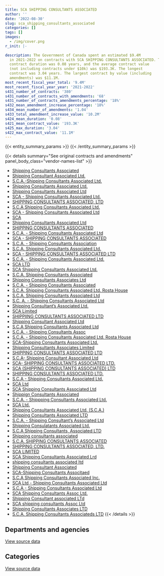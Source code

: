 ```yaml
---
title: SCA SHIPPING CONSULTANTS ASSOCIATED
author: ''
date: '2022-08-30'
slug: sca_shipping_consultants_associated
categories: []
tags: []
images:
  - /img/cover.png
r_init: |-
  
description: The Government of Canada spent an estimated $9.4M
  in 2021-2022 on contracts with SCA SHIPPING CONSULTANTS ASSOCIATED. The average
  contract duration was 0.08 years, and the average contract value
  (not including contracts under $10k) was $193.3K. The longest
  contract was 3.04 years. The largest contract by value (including
  amendments) was $11.1M.
most_recent_fiscal_year_total: '9.4M'
most_recent_fiscal_year_year: '2021-2022'
s431_number_of_contracts: '380'
s431_number_of_contracts_with_amendments: '68'
s431_number_of_contracts_amendments_percentage: '18%'
s432_mean_amendment_increase_percentage: '18%'
s434_mean_number_of_amendments: '1.04'
s433_total_amendment_increase_value: '10.2M'
s424_mean_duration: '0.08'
s421_mean_contract_value: '193.3K'
s425_max_duration: '3.04'
s422_max_contract_value: '11.1M'
---
```


<script src="/rmarkdown-libs/htmlwidgets/htmlwidgets.js"></script>
<link href="/rmarkdown-libs/datatables-css/datatables-crosstalk.css" rel="stylesheet" />
<script src="/rmarkdown-libs/datatables-binding/datatables.js"></script>
<script src="/rmarkdown-libs/jquery/jquery-3.6.0.min.js"></script>
<link href="/rmarkdown-libs/dt-core-bootstrap/css/dataTables.bootstrap.min.css" rel="stylesheet" />
<link href="/rmarkdown-libs/dt-core-bootstrap/css/dataTables.bootstrap.extra.css" rel="stylesheet" />
<script src="/rmarkdown-libs/dt-core-bootstrap/js/jquery.dataTables.min.js"></script>
<script src="/rmarkdown-libs/dt-core-bootstrap/js/dataTables.bootstrap.min.js"></script>
<link href="/rmarkdown-libs/crosstalk/css/crosstalk.min.css" rel="stylesheet" />
<script src="/rmarkdown-libs/crosstalk/js/crosstalk.min.js"></script>
<script src="/rmarkdown-libs/htmlwidgets/htmlwidgets.js"></script>
<link href="/rmarkdown-libs/datatables-css/datatables-crosstalk.css" rel="stylesheet" />
<script src="/rmarkdown-libs/datatables-binding/datatables.js"></script>
<script src="/rmarkdown-libs/jquery/jquery-3.6.0.min.js"></script>
<link href="/rmarkdown-libs/dt-core-bootstrap/css/dataTables.bootstrap.min.css" rel="stylesheet" />
<link href="/rmarkdown-libs/dt-core-bootstrap/css/dataTables.bootstrap.extra.css" rel="stylesheet" />
<script src="/rmarkdown-libs/dt-core-bootstrap/js/jquery.dataTables.min.js"></script>
<script src="/rmarkdown-libs/dt-core-bootstrap/js/dataTables.bootstrap.min.js"></script>
<link href="/rmarkdown-libs/crosstalk/css/crosstalk.min.css" rel="stylesheet" />
<script src="/rmarkdown-libs/crosstalk/js/crosstalk.min.js"></script>

{{< entity_summary_params >}}
{{< /entity_summary_params >}}

{{< details summary="See original contracts and amendments" panel_body_class="vendor-names-list" >}}
- [Shipping Consultants Associated](https://search.open.canada.ca/en/ct/?sort=contract_value_f%20desc&page=1&search_text=%22Shipping%20Consultants%20Associated%22)
- [Shipping Consultant Associated Ltd.](https://search.open.canada.ca/en/ct/?sort=contract_value_f%20desc&page=1&search_text=%22Shipping%20Consultant%20Associated%20Ltd.%22)
- [S.C.A.-Shipping Consultants Associated Ltd.](https://search.open.canada.ca/en/ct/?sort=contract_value_f%20desc&page=1&search_text=%22S.C.A.-Shipping%20Consultants%20Associated%20Ltd.%22)
- [Shipping Consultants Associated Ltd.](https://search.open.canada.ca/en/ct/?sort=contract_value_f%20desc&page=1&search_text=%22Shipping%20Consultants%20Associated%20Ltd.%22)
- [Shipping Consultants Associated Ltd](https://search.open.canada.ca/en/ct/?sort=contract_value_f%20desc&page=1&search_text=%22Shipping%20Consultants%20Associated%20Ltd%22)
- [SCA - Shipping Consultants Associated Ltd.](https://search.open.canada.ca/en/ct/?sort=contract_value_f%20desc&page=1&search_text=%22SCA%20-%20Shipping%20Consultants%20Associated%20Ltd.%22)
- [SHIPPING CONSULTANTS ASSOCIATED, LTD](https://search.open.canada.ca/en/ct/?sort=contract_value_f%20desc&page=1&search_text=%22SHIPPING%20CONSULTANTS%20ASSOCIATED%2c%20LTD%22)
- [S.C.A Shipping Consultants Associated Ltd.](https://search.open.canada.ca/en/ct/?sort=contract_value_f%20desc&page=1&search_text=%22S.C.A%20Shipping%20Consultants%20Associated%20Ltd.%22)
- [SCA - Shipping Consultants Associated Ltd](https://search.open.canada.ca/en/ct/?sort=contract_value_f%20desc&page=1&search_text=%22SCA%20-%20Shipping%20Consultants%20Associated%20Ltd%22)
- [SCA](https://search.open.canada.ca/en/ct/?sort=contract_value_f%20desc&page=1&search_text=%22SCA%22)
- [Shipping Consultants Associated Ltd](https://search.open.canada.ca/en/ct/?sort=contract_value_f%20desc&page=1&search_text=%22Shipping%20Consultants%20Associated%20%20Ltd%22)
- [SHIPPING CONSULTANTS ASSOCIATED](https://search.open.canada.ca/en/ct/?sort=contract_value_f%20desc&page=1&search_text=%22SHIPPING%20CONSULTANTS%20ASSOCIATED%22)
- [S.C.A. - Shipping Consultants Associated Ltd](https://search.open.canada.ca/en/ct/?sort=contract_value_f%20desc&page=1&search_text=%22S.C.A.%20-%20Shipping%20Consultants%20Associated%20Ltd%22)
- [SCA - SHIPPING CONSULTANTS ASSOCIATED](https://search.open.canada.ca/en/ct/?sort=contract_value_f%20desc&page=1&search_text=%22SCA%20-%20SHIPPING%20CONSULTANTS%20ASSOCIATED%22)
- [S.C.A. - Shipping Consultants Association](https://search.open.canada.ca/en/ct/?sort=contract_value_f%20desc&page=1&search_text=%22S.C.A.%20-%20Shipping%20Consultants%20Association%22)
- [S.C.A. Shipping Consultants Associated Ltd.](https://search.open.canada.ca/en/ct/?sort=contract_value_f%20desc&page=1&search_text=%22S.C.A.%20Shipping%20Consultants%20Associated%20Ltd.%22)
- [SCA - SHIPPING CONSULTANTS ASSOCIATED LTD](https://search.open.canada.ca/en/ct/?sort=contract_value_f%20desc&page=1&search_text=%22SCA%20-%20SHIPPING%20CONSULTANTS%20ASSOCIATED%20LTD%22)
- [S.C.A. - Shipping Consultants Associated Ltd.](https://search.open.canada.ca/en/ct/?sort=contract_value_f%20desc&page=1&search_text=%22S.C.A.%20-%20Shipping%20Consultants%20Associated%20Ltd.%22)
- [SCA LTD](https://search.open.canada.ca/en/ct/?sort=contract_value_f%20desc&page=1&search_text=%22SCA%20LTD%22)
- [SCA Shipping Consultants Associated Ltd.](https://search.open.canada.ca/en/ct/?sort=contract_value_f%20desc&page=1&search_text=%22SCA%20Shipping%20Consultants%20Associated%20Ltd.%22)
- [S.C.A. Shipping Consultants Associated](https://search.open.canada.ca/en/ct/?sort=contract_value_f%20desc&page=1&search_text=%22S.C.A.%20Shipping%20Consultants%20Associated%22)
- [Shipping Consultants Associates Ltd](https://search.open.canada.ca/en/ct/?sort=contract_value_f%20desc&page=1&search_text=%22Shipping%20Consultants%20Associates%20Ltd%22)
- [S.C.A. - Shipping Consultants Associated](https://search.open.canada.ca/en/ct/?sort=contract_value_f%20desc&page=1&search_text=%22S.C.A.%20-%20Shipping%20Consultants%20Associated%22)
- [S.C.A. Shipping Consultants Associated Ltd. Rosta House](https://search.open.canada.ca/en/ct/?sort=contract_value_f%20desc&page=1&search_text=%22S.C.A.%20Shipping%20Consultants%20Associated%20Ltd.%20Rosta%20House%22)
- [S.C.A. Shipping Consultants Associated Ltd](https://search.open.canada.ca/en/ct/?sort=contract_value_f%20desc&page=1&search_text=%22S.C.A.%20Shipping%20Consultants%20Associated%20Ltd%22)
- [S.C. A. - Shipping Consultants Associated Ltd](https://search.open.canada.ca/en/ct/?sort=contract_value_f%20desc&page=1&search_text=%22S.C.%20A.%20-%20Shipping%20Consultants%20Associated%20Ltd%22)
- [Shipping Consultant’s Associated Ltd.](https://search.open.canada.ca/en/ct/?sort=contract_value_f%20desc&page=1&search_text=%22Shipping%20Consultant%27s%20Associated%20Ltd.%22)
- [SCA Limited](https://search.open.canada.ca/en/ct/?sort=contract_value_f%20desc&page=1&search_text=%22SCA%20Limited%22)
- [SHIPPIING CONSULTANTS ASSOCIATED LTD](https://search.open.canada.ca/en/ct/?sort=contract_value_f%20desc&page=1&search_text=%22SHIPPIING%20CONSULTANTS%20ASSOCIATED%20LTD%22)
- [Shipping Consultant Associated Ltd](https://search.open.canada.ca/en/ct/?sort=contract_value_f%20desc&page=1&search_text=%22Shipping%20Consultant%20Associated%20Ltd%22)
- [S.C.A Shipping Consultants Associated Ltd](https://search.open.canada.ca/en/ct/?sort=contract_value_f%20desc&page=1&search_text=%22S.C.A%20Shipping%20Consultants%20Associated%20Ltd%22)
- [S.C.A. - Shipping Consultants Assoc](https://search.open.canada.ca/en/ct/?sort=contract_value_f%20desc&page=1&search_text=%22S.C.A.%20-%20Shipping%20Consultants%20Assoc%22)
- [S.C.A. - Shipping Consultants Associated Ltd. Rosta House](https://search.open.canada.ca/en/ct/?sort=contract_value_f%20desc&page=1&search_text=%22S.C.A.%20-%20Shipping%20Consultants%20Associated%20Ltd.%20Rosta%20House%22)
- [SCA-Shipping Consultants Associated Ltd.](https://search.open.canada.ca/en/ct/?sort=contract_value_f%20desc&page=1&search_text=%22SCA-Shipping%20Consultants%20Associated%20Ltd.%22)
- [Shipping Consultants Associates Limited](https://search.open.canada.ca/en/ct/?sort=contract_value_f%20desc&page=1&search_text=%22Shipping%20Consultants%20Associates%20Limited%22)
- [SHIPPING CONSULTANTS ASSOCIATED LTD](https://search.open.canada.ca/en/ct/?sort=contract_value_f%20desc&page=1&search_text=%22SHIPPING%20CONSULTANTS%20ASSOCIATED%20LTD%22)
- [S.C.A- Shipping Consultant Associated Ltd](https://search.open.canada.ca/en/ct/?sort=contract_value_f%20desc&page=1&search_text=%22S.C.A-%20Shipping%20Consultant%20Associated%20Ltd%22)
- [SCA- SHIPPING CONSULTANTS ASSOCIATED LTD.](https://search.open.canada.ca/en/ct/?sort=contract_value_f%20desc&page=1&search_text=%22SCA-%20SHIPPING%20CONSULTANTS%20ASSOCIATED%20LTD.%22)
- [SCA (SHIPPING CONSULTANTS ASSOCIATED) LTD](https://search.open.canada.ca/en/ct/?sort=contract_value_f%20desc&page=1&search_text=%22SCA%20%28SHIPPING%20CONSULTANTS%20ASSOCIATED%29%20LTD%22)
- [SHIPPING CONSULTANTS ASSOCIATED LTD.](https://search.open.canada.ca/en/ct/?sort=contract_value_f%20desc&page=1&search_text=%22SHIPPING%20CONSULTANTS%20ASSOCIATED%20LTD.%22)
- [S.C.A - Shipping Consultants Associated Ltd.](https://search.open.canada.ca/en/ct/?sort=contract_value_f%20desc&page=1&search_text=%22S.C.A%20-%20Shipping%20Consultants%20Associated%20Ltd.%22)
- [SCA Ltd](https://search.open.canada.ca/en/ct/?sort=contract_value_f%20desc&page=1&search_text=%22SCA%20Ltd%22)
- [SCA Shipping Consultants Associated Ltd](https://search.open.canada.ca/en/ct/?sort=contract_value_f%20desc&page=1&search_text=%22SCA%20Shipping%20Consultants%20Associated%20Ltd%22)
- [Shippign Consultants Associated](https://search.open.canada.ca/en/ct/?sort=contract_value_f%20desc&page=1&search_text=%22Shippign%20Consultants%20Associated%22)
- [S.C.A. - Shippping Consultants Associated Ltd.](https://search.open.canada.ca/en/ct/?sort=contract_value_f%20desc&page=1&search_text=%22S.C.A.%20-%20Shippping%20Consultants%20Associated%20Ltd.%22)
- [SCA Ltd.](https://search.open.canada.ca/en/ct/?sort=contract_value_f%20desc&page=1&search_text=%22SCA%20Ltd.%22)
- [Shipping Consultants Associated Ltd. (S.C.A.)](https://search.open.canada.ca/en/ct/?sort=contract_value_f%20desc&page=1&search_text=%22Shipping%20Consultants%20Associated%20Ltd.%20%28S.C.A.%29%22)
- [Shipping Consultants Associated LTD](https://search.open.canada.ca/en/ct/?sort=contract_value_f%20desc&page=1&search_text=%22Shipping%20Consultants%20Associated%20LTD%22)
- [S.C.A. - Shipping Consultant’s Associated Ltd](https://search.open.canada.ca/en/ct/?sort=contract_value_f%20desc&page=1&search_text=%22S.C.A.%20-%20Shipping%20Consultant%27s%20Associated%20Ltd%22)
- [Shipping Consulatants Associated Ltd.](https://search.open.canada.ca/en/ct/?sort=contract_value_f%20desc&page=1&search_text=%22Shipping%20Consulatants%20Associated%20Ltd.%22)
- [S.C.A Shipping Consultants, Associated LTD](https://search.open.canada.ca/en/ct/?sort=contract_value_f%20desc&page=1&search_text=%22S.C.A%20Shipping%20Consultants%2c%20Associated%20LTD%22)
- [Shipping consultants associated](https://search.open.canada.ca/en/ct/?sort=contract_value_f%20desc&page=1&search_text=%22Shipping%20consultants%20associated%22)
- [S.C.A. SHIPPING CONSULTANTS ASSOCIATED](https://search.open.canada.ca/en/ct/?sort=contract_value_f%20desc&page=1&search_text=%22S.C.A.%20SHIPPING%20CONSULTANTS%20ASSOCIATED%22)
- [SHIPPING CONSULTANTS ASSOCIATED, LTD.](https://search.open.canada.ca/en/ct/?sort=contract_value_f%20desc&page=1&search_text=%22SHIPPING%20CONSULTANTS%20ASSOCIATED%2c%20LTD.%22)
- [SCA LIMITED](https://search.open.canada.ca/en/ct/?sort=contract_value_f%20desc&page=1&search_text=%22SCA%20LIMITED%22)
- [SCA Shipping Consultants Associated Lrd](https://search.open.canada.ca/en/ct/?sort=contract_value_f%20desc&page=1&search_text=%22SCA%20Shipping%20Consultants%20Associated%20Lrd%22)
- [shipping consultants associated ltd](https://search.open.canada.ca/en/ct/?sort=contract_value_f%20desc&page=1&search_text=%22shipping%20consultants%20associated%20ltd%22)
- [Shipping Consultant Associated](https://search.open.canada.ca/en/ct/?sort=contract_value_f%20desc&page=1&search_text=%22Shipping%20Consultant%20Associated%22)
- [SCA-Shipping Consultants Associtaed](https://search.open.canada.ca/en/ct/?sort=contract_value_f%20desc&page=1&search_text=%22SCA-Shipping%20Consultants%20Associtaed%22)
- [S.C.A Shipping Consultants Associated Inc.](https://search.open.canada.ca/en/ct/?sort=contract_value_f%20desc&page=1&search_text=%22S.C.A%20Shipping%20Consultants%20Associated%20Inc.%22)
- [SCA Ltd - Shipping Consultants Associated Ltd](https://search.open.canada.ca/en/ct/?sort=contract_value_f%20desc&page=1&search_text=%22SCA%20Ltd%20-%20Shipping%20Consultants%20Associated%20Ltd%22)
- [S.C.A - Shipping Consultants Associated Ltd](https://search.open.canada.ca/en/ct/?sort=contract_value_f%20desc&page=1&search_text=%22S.C.A%20-%20Shipping%20Consultants%20Associated%20Ltd%22)
- [SCA Shipping Consultants Assoc Ltd.](https://search.open.canada.ca/en/ct/?sort=contract_value_f%20desc&page=1&search_text=%22SCA%20Shipping%20Consultants%20Assoc%20Ltd.%22)
- [Shipping Consultant associated LTd](https://search.open.canada.ca/en/ct/?sort=contract_value_f%20desc&page=1&search_text=%22Shipping%20Consultant%20associated%20LTd%22)
- [SCA shipping consultants Assoc Ltd](https://search.open.canada.ca/en/ct/?sort=contract_value_f%20desc&page=1&search_text=%22SCA%20%20shipping%20consultants%20Assoc%20Ltd%22)
- [Shipping Consultants Associates LTD](https://search.open.canada.ca/en/ct/?sort=contract_value_f%20desc&page=1&search_text=%22Shipping%20Consultants%20Associates%20LTD%22)
- [S.C.A. Shipping Consultants Associateds LTD](https://search.open.canada.ca/en/ct/?sort=contract_value_f%20desc&page=1&search_text=%22S.C.A.%20Shipping%20Consultants%20Associateds%20LTD%22)
{{< /details >}}

## Departments and agencies

<div id="htmlwidget-1" style="width:100%;height:auto;" class="datatables html-widget"></div>
<script type="application/json" data-for="htmlwidget-1">{"x":{"style":"bootstrap","filter":"none","vertical":false,"data":[["<a href=\"/departments/dfo-mpo/\">Fisheries and Oceans Canada<\/a>","<a href=\"/departments/dnd-mdn/\">National Defence<\/a>","<a href=\"/departments/pch/\">Canadian Heritage<\/a>"],[null,27419799.7,null],[242363.3,23786040.65,null],[null,2167576.18,90330.99],[null,9329738.81,110203.81]],"container":"<table class=\"table table-striped table-hover row-border order-column display\">\n  <thead>\n    <tr>\n      <th>Department<\/th>\n      <th>2018-2019<\/th>\n      <th>2019-2020<\/th>\n      <th>2020-2021<\/th>\n      <th>2021-2022<\/th>\n    <\/tr>\n  <\/thead>\n<\/table>","options":{"order":[[4,"desc"]],"pageLength":10,"autoWidth":true,"columnDefs":[{"targets":1,"render":"function(data, type, row, meta) {\n    return type !== 'display' ? data : DTWidget.formatCurrency(data, \"$\", 2, 3, \",\", \".\", true, null);\n  }"},{"targets":2,"render":"function(data, type, row, meta) {\n    return type !== 'display' ? data : DTWidget.formatCurrency(data, \"$\", 2, 3, \",\", \".\", true, null);\n  }"},{"targets":3,"render":"function(data, type, row, meta) {\n    return type !== 'display' ? data : DTWidget.formatCurrency(data, \"$\", 2, 3, \",\", \".\", true, null);\n  }"},{"targets":4,"render":"function(data, type, row, meta) {\n    return type !== 'display' ? data : DTWidget.formatCurrency(data, \"$\", 2, 3, \",\", \".\", true, null);\n  }"},{"width":"16%","targets":[1,2,3,4]},{"className":"dt-right","targets":[1,2,3,4]}],"orderClasses":false}},"evals":["options.columnDefs.0.render","options.columnDefs.1.render","options.columnDefs.2.render","options.columnDefs.3.render"],"jsHooks":[]}</script>
<p class="text-right">
<a href="https://github.com/GoC-Spending/contracts-data/tree/main/data/out/vendors/sca_shipping_consultants_associated/summary_by_fiscal_year_by_department.csv" class="source-data-link btn btn-link">View source data</a>
</p>

## Categories

<div id="htmlwidget-2" style="width:100%;height:auto;" class="datatables html-widget"></div>
<script type="application/json" data-for="htmlwidget-2">{"x":{"style":"bootstrap","filter":"none","vertical":false,"data":[["<a href=\"/categories/other/\">(Other)<\/a>","<a href=\"/categories/facilities_and_construction/\">Facilities and construction<\/a>","<a href=\"/categories/office_management/\">Office management<\/a>","<a href=\"/categories/defence/\">Defence<\/a>","<a href=\"/categories/professional_services/\">Professional services<\/a>","<a href=\"/categories/transportation_and_logistics/\">Transportation and logistics<\/a>","<a href=\"/categories/industrial_products_and_services/\">Industrial products and services<\/a>"],[null,1038597.21,35908.85,21922317.71,4072623.27,null,350352.66],[869187.23,178904.91,257871.39,20568396.09,2019927,134117.33,null],[null,379489.64,114403.77,548642.63,1007210.05,null,208161.08],[null,67128.21,37027.45,4992611.11,4343175.85,null,null]],"container":"<table class=\"table table-striped table-hover row-border order-column display\">\n  <thead>\n    <tr>\n      <th>Category<\/th>\n      <th>2018-2019<\/th>\n      <th>2019-2020<\/th>\n      <th>2020-2021<\/th>\n      <th>2021-2022<\/th>\n    <\/tr>\n  <\/thead>\n<\/table>","options":{"order":[[4,"desc"]],"dom":"t","pageLength":30,"autoWidth":true,"columnDefs":[{"targets":1,"render":"function(data, type, row, meta) {\n    return type !== 'display' ? data : DTWidget.formatCurrency(data, \"$\", 2, 3, \",\", \".\", true, null);\n  }"},{"targets":2,"render":"function(data, type, row, meta) {\n    return type !== 'display' ? data : DTWidget.formatCurrency(data, \"$\", 2, 3, \",\", \".\", true, null);\n  }"},{"targets":3,"render":"function(data, type, row, meta) {\n    return type !== 'display' ? data : DTWidget.formatCurrency(data, \"$\", 2, 3, \",\", \".\", true, null);\n  }"},{"targets":4,"render":"function(data, type, row, meta) {\n    return type !== 'display' ? data : DTWidget.formatCurrency(data, \"$\", 2, 3, \",\", \".\", true, null);\n  }"},{"width":"16%","targets":[1,2,3,4]},{"className":"dt-right","targets":[1,2,3,4]}],"orderClasses":false,"lengthMenu":[10,25,30,50,100]}},"evals":["options.columnDefs.0.render","options.columnDefs.1.render","options.columnDefs.2.render","options.columnDefs.3.render"],"jsHooks":[]}</script>
<p class="text-right">
<a href="https://github.com/GoC-Spending/contracts-data/tree/main/data/out/vendors/sca_shipping_consultants_associated/summary_by_fiscal_year_by_category.csv" class="source-data-link btn btn-link">View source data</a>
</p>
